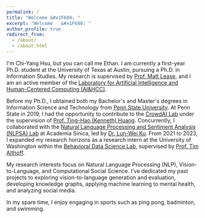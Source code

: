 ```yaml
---
permalink: /
title: "Welcome &#x1F680; "
excerpt: "Welcome	&#x1F680; "
author_profile: true
redirect_from: 
  - /about/
  - /about.html
---
```

<!--<p style="color:orange"><b>Hello</b></p> -->


I'm Chi-Yang Hsu, but you can call me Ethan. I am currently a first-year Ph.D. student at the University of Texas at Austin, pursuing a Ph.D. in Information Studies. My research is supervised by [Prof. Matt Lease](https://www.ischool.utexas.edu/~ml/), and I am an active member of the [Laboratory for Artificial Intelligence and Human-Centered Computing (AI&HCC)](https://ai.ischool.utexas.edu/).

<!-- - [**RESUME**](/files/2024_Resume.pdf) -->
<!-- - [**CV**](/files/2024_CV.pdf) -->


Before my Ph.D., I obtained both my Bachelor's and Master's degrees in Information Science and Technology from [Penn State University](https://www.psu.edu/). At Penn State in 2019, I had the opportunity to contribute to the [CrowdAI Lab](https://crowd.ist.psu.edu/crowd-ai-lab.html) under the supervision of [Prof. Ting-Hao (Kenneth) Huang](https://crowd.ist.psu.edu/crowd-ai-lab.html). Concurrently, I collaborated with the [Natural Language Processing and Sentiment Analysis (NLPSA) Lab](https://academiasinicanlplab.github.io) at Academia Sinica, led by [Dr. Lun-Wei Ku](https://www.iis.sinica.edu.tw/pages/lwku/). From 2021 to 2023, I expanded my research horizons as a research intern at the University of Washington within the [Behavioral Data Science Lab](https://behavioral-data.github.io/), supervised by [Prof. Tim Althoff](http://timalthoff.de/).

My research interests focus on Natural Language Processing (NLP), Vision-to-Language, and Computational Social Science. I've dedicated my past projects to exploring vision-to-language generation and evaluation, developing knowledge graphs, applying machine learning to mental health, and analyzing social media.

In my spare time, I enjoy engaging in sports such as ping pong, badminton, and swimming.

<br>
<!-- <p style="color:#F64668">** Update: I'm in the gap year between my Master's and Ph.D. degrees, and I'm now looking for a summer research internship!! :) **</p>-->

<!--LALALA
======
Exmaple Template -->


<!-- How to edit your site's GitHub repository -->
<!-- 
------
Example: editing a markdown file for a talk
![Editing a markdown file for a talk](/images/editing-talk.png) -->


